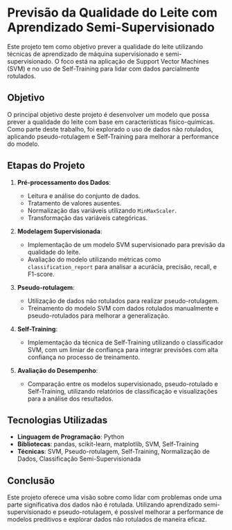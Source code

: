 # Previsão da Qualidade do Leite com Aprendizado Semi-Supervisionado

Este projeto tem como objetivo prever a qualidade do leite utilizando técnicas de aprendizado de máquina supervisionado e semi-supervisionado. O foco está na aplicação de Support Vector Machines (SVM) e no uso de Self-Training para lidar com dados parcialmente rotulados.

## Objetivo

O principal objetivo deste projeto é desenvolver um modelo que possa prever a qualidade do leite com base em características físico-químicas. Como parte deste trabalho, foi explorado o uso de dados não rotulados, aplicando pseudo-rotulagem e Self-Training para melhorar a performance do modelo.

## Etapas do Projeto

1. **Pré-processamento dos Dados**:
   - Leitura e análise do conjunto de dados.
   - Tratamento de valores ausentes.
   - Normalização das variáveis utilizando `MinMaxScaler`.
   - Transformação das variáveis categóricas.

2. **Modelagem Supervisionada**:
   - Implementação de um modelo SVM supervisionado para previsão da qualidade do leite.
   - Avaliação do modelo utilizando métricas como `classification_report` para analisar a acurácia, precisão, recall, e F1-score.

3. **Pseudo-rotulagem**:
   - Utilização de dados não rotulados para realizar pseudo-rotulagem.
   - Treinamento do modelo SVM com dados rotulados manualmente e pseudo-rotulados para melhorar a generalização.

4. **Self-Training**:
   - Implementação da técnica de Self-Training utilizando o classificador SVM, com um limiar de confiança para integrar previsões com alta confiança no processo de treinamento.

5. **Avaliação do Desempenho**:
   - Comparação entre os modelos supervisionado, pseudo-rotulado e Self-Training, utilizando relatórios de classificação e visualizações para a análise dos resultados.

## Tecnologias Utilizadas

- **Linguagem de Programação**: Python
- **Bibliotecas**: pandas, scikit-learn, matplotlib, SVM, Self-Training
- **Técnicas**: SVM, Pseudo-rotulagem, Self-Training, Normalização de Dados, Classificação Semi-Supervisionada

## Conclusão

Este projeto oferece uma visão sobre como lidar com problemas onde uma parte significativa dos dados não é rotulada. Utilizando aprendizado semi-supervisionado e pseudo-rotulagem, é possível melhorar a performance de modelos preditivos e explorar dados não rotulados de maneira eficaz.
